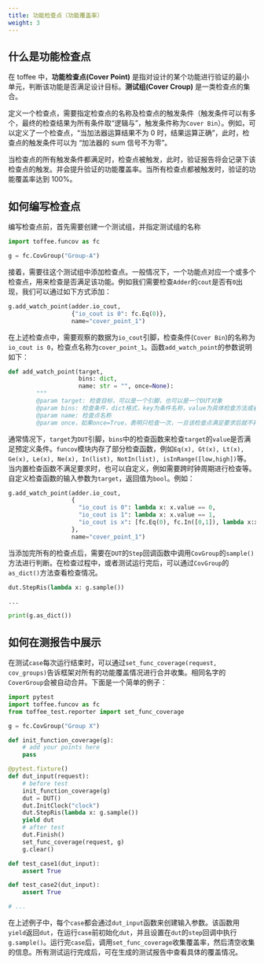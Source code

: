 ```yaml
---
title: 功能检查点（功能覆盖率）
weight: 3
---
```


## 什么是功能检查点

在 toffee 中，**功能检查点(Cover Point)** 是指对设计的某个功能进行验证的最小单元，判断该功能是否满足设计目标。**测试组(Cover Croup)** 是一类检查点的集合。

定义一个检查点，需要指定检查点的名称及检查点的触发条件（触发条件可以有多个，最终的检查结果为所有条件取“逻辑与”，触发条件称为`Cover Bin`）。例如，可以定义了一个检查点，“当加法器运算结果不为 0 时，结果运算正确”，此时，检查点的触发条件可以为 “加法器的 sum 信号不为零”。

当检查点的所有触发条件都满足时，检查点被触发，此时，验证报告将会记录下该检查点的触发。并会提升验证的功能覆盖率。当所有检查点都被触发时，验证的功能覆盖率达到 100%。

## 如何编写检查点

编写检查点前，首先需要创建一个测试组，并指定测试组的名称

```python
import toffee.funcov as fc

g = fc.CovGroup("Group-A")
```

接着，需要往这个测试组中添加检查点。一般情况下，一个功能点对应一个或多个检查点，用来检查是否满足该功能。例如我们需要检查`Adder`的`cout`是否有`0`出现，我们可以通过如下方式添加：

```python
g.add_watch_point(adder.io_cout,
                  {"io_cout is 0": fc.Eq(0)},
                  name="cover_point_1")
```

在上述检查点中，需要观察的数据为`io_cout`引脚，检查条件(`Cover Bin`)的名称为`io_cout is 0`，检查点名称为`cover_point_1`。函数`add_watch_point`的参数说明如下：

```python
def add_watch_point(target,
                    bins: dict,
                    name: str = "", once=None):
        """
        @param target: 检查目标，可以是一个引脚，也可以是一个DUT对象
        @param bins: 检查条件，dict格式，key为条件名称，value为具体检查方法或者检查方法的数组。
        @param name: 检查点名称
        @param once，如果once=True，表明只检查一次，一旦该检查点满足要求后就不再进行重复条件判断。
```

通常情况下，`target`为`DUT`引脚，`bins`中的检查函数来检查`target`的`value`是否满足预定义条件。`funcov`模块内存了部分检查函数，例如`Eq(x), Gt(x), Lt(x), Ge(x), Le(x), Ne(x), In(list), NotIn(list), isInRange([low,high])`等。当内置检查函数不满足要求时，也可以自定义，例如需要跨时钟周期进行检查等。自定义检查函数的输入参数为`target`，返回值为`bool`。例如：

```python
g.add_watch_point(adder.io_cout,
                  {
                    "io_cout is 0": lambda x: x.value == 0,
                    "io_cout is 1": lambda x: x.value == 1,
                    "io_cout is x": [fc.Eq(0), fc.In([0,1]), lambda x:x.value < 4],
                  },
                  name="cover_point_1")
```

当添加完所有的检查点后，需要在`DUT`的`Step`回调函数中调用`CovGroup`的`sample()`方法进行判断。在检查过程中，或者测试运行完后，可以通过`CovGroup`的`as_dict()`方法查看检查情况。

```python
dut.StepRis(lambda x: g.sample())

...

print(g.as_dict())
```

## 如何在测报告中展示

在测试`case`每次运行结束时，可以通过`set_func_coverage(request, cov_groups)`告诉框架对所有的功能覆盖情况进行合并收集。相同名字的`CoverGroup`会被自动合并。下面是一个简单的例子：

```python
import pytest
import toffee.funcov as fc
from toffee_test.reporter import set_func_coverage

g = fc.CovGroup("Group X")

def init_function_coverage(g):
    # add your points here
    pass

@pytest.fixture()
def dut_input(request):
    # before test
    init_function_coverage(g)
    dut = DUT()
    dut.InitClock("clock")
    dut.StepRis(lambda x: g.sample())
    yield dut
    # after test
    dut.Finish()
    set_func_coverage(request, g)
    g.clear()

def test_case1(dut_input):
    assert True

def test_case2(dut_input):
    assert True

# ...
```

在上述例子中，每个`case`都会通过`dut_input`函数来创建输入参数。该函数用`yield`返回`dut`，在运行`case`前初始化`dut`，并且设置在`dut`的`step`回调中执行`g.sample()`。运行完`case`后，调用`set_func_coverage`收集覆盖率，然后清空收集的信息。所有测试运行完成后，可在生成的测试报告中查看具体的覆盖情况。
